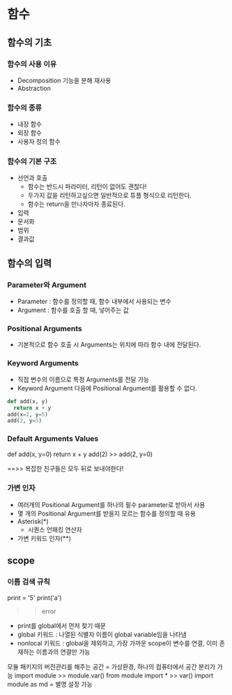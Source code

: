# 함수
## 함수의 기초
### 함수의 사용 이유
- Decomposition
기능을 분해
재사용
- Abstraction

### 함수의 종류
- 내장 함수
- 외장 함수
- 사용자 정의 함수

### 함수의 기본 구조
- 선언과 호출
  - 함수는 반드시 파라미터, 리턴이 없어도 괜찮다!
  - 두가지 값을 리턴하고싶으면 일반적으로 튜플 형식으로 리턴한다.
  - 함수는 return을 만나자마자 종료된다.
- 입력
- 문서화
- 범위
- 결과값

## 함수의 입력
### Parameter와 Argument
- Parameter : 함수를 정의할 때, 함수 내부에서 사용되는 변수
- Argument : 함수를 호출 할 때, 넣어주는 값

### Positional Arguments
- 기본적으로 함수 호출 시 Arguments는 위치에 따라 함수 내에 전달된다.

### Keyword Arguments
- 직접 변수의 이름으로 특정 Arguments를 전달 가능
- Keyword Argument 다음에 Positional Argument를 활용할 수 없다.
```python
def add(x, y)
  return x + y
add(x=2, y=5)
add(2, y=5)
```
### Default Arguments Values
def add(x, y=0)
  return x + y
add(2) >> add(2, y=0)

==>> 복잡한 친구들은 모두 뒤로 보내야한다!

### 가변 인자
- 여러개의 Positional Argument를 하나의 필수 parameter로 받아서 사용
- 몇 개의 Positional Argument를 받을지 모르는 함수를 정의할 때 유용
- Asterisk(\*)
  - 시퀀스 언패킹 연산자
- 가변 키워드 인자(\**)


## scope
### 이름 검색 규칙
print = '5'
print('a') 
>>error
- print를 global에서 먼저 찾기 때문
- global 키워드 : 나열된 식별자 이름이 global variable임을 나타냄
- nonlocal 키워드 : global을 제외하고, 가장 가까운 scope이 변수를 연결, 이미 존재하는 이름과의 연결만 가능


모듈 패키지의 버전관리를 해주는 공간 = 가상환경, 하나의 컴퓨터에서 공간 분리가 가능
import module >> module.var()
from module import * >> var()
import module as md = 별명 설정 가능

